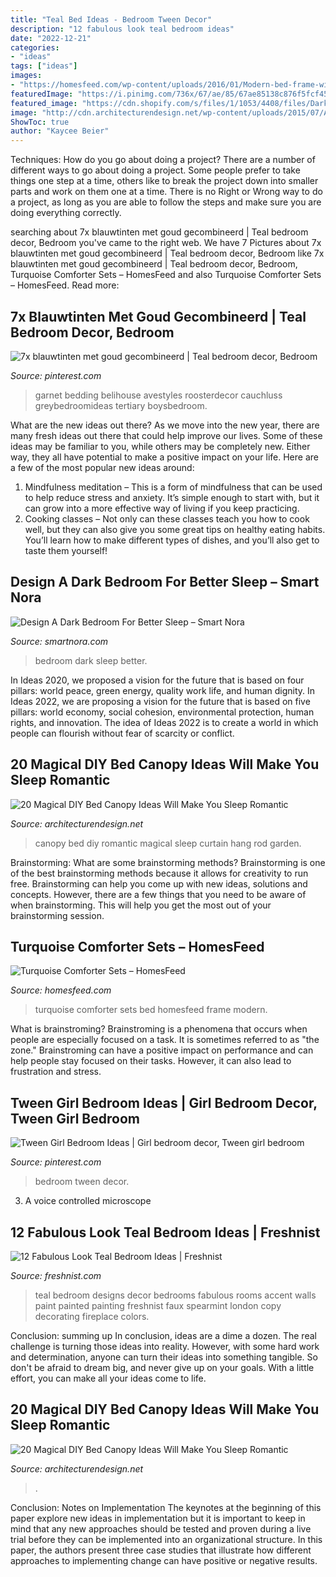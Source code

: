```yaml
---
title: "Teal Bed Ideas - Bedroom Tween Decor"
description: "12 fabulous look teal bedroom ideas"
date: "2022-12-21"
categories:
- "ideas"
tags: ["ideas"]
images:
- "https://homesfeed.com/wp-content/uploads/2016/01/Modern-bed-frame-with-cozy-and-modern-comforter-and-shams-in-turquoise-white-and-black-combining.jpg"
featuredImage: "https://i.pinimg.com/736x/67/ae/85/67ae85138c876f5fcf450ef330ab152c.jpg"
featured_image: "https://cdn.shopify.com/s/files/1/1053/4408/files/Dark_Bedroom_Better_Sleep_fd056c08-070d-448e-b3ed-4a23ae5bc9df_480x480.jpg?v=1602208164"
image: "http://cdn.architecturendesign.net/wp-content/uploads/2015/07/AD-DIY-Bed-Canopy-7.jpg"
ShowToc: true
author: "Kaycee Beier"
---
```



Techniques: How do you go about doing a project?
There are a number of different ways to go about doing a project. Some people prefer to take things one step at a time, others like to break the project down into smaller parts and work on them one at a time. There is no Right or Wrong way to do a project, as long as you are able to follow the steps and make sure you are doing everything correctly.

	

		
searching about 7x blauwtinten met goud gecombineerd | Teal bedroom decor, Bedroom you've came to the right web. We have 7 Pictures about 7x blauwtinten met goud gecombineerd | Teal bedroom decor, Bedroom like 7x blauwtinten met goud gecombineerd | Teal bedroom decor, Bedroom, Turquoise Comforter Sets – HomesFeed and also Turquoise Comforter Sets – HomesFeed. Read more:
		
    
## 7x Blauwtinten Met Goud Gecombineerd | Teal Bedroom Decor, Bedroom

<img loading=lazy src="https://i.pinimg.com/736x/46/6a/75/466a75ac8f27e7865abc22e4d308e87f.jpg" onerror="this.onerror=null;this.src='https://tse2.mm.bing.net/th?id=OIP.SHyzi6eCdgnkx69HrzpY5QHaLH&amp;pid=15.1';" alt="7x blauwtinten met goud gecombineerd | Teal bedroom decor, Bedroom">

_Source: pinterest.com_

>garnet bedding belihouse avestyles roosterdecor cauchluss greybedroomideas tertiary boysbedroom. 

	

What are the new ideas out there?
As we move into the new year, there are many fresh ideas out there that could help improve our lives. Some of these ideas may be familiar to you, while others may be completely new. Either way, they all have potential to make a positive impact on your life. Here are a few of the most popular new ideas around: 
1. Mindfulness meditation – This is a form of mindfulness that can be used to help reduce stress and anxiety. It’s simple enough to start with, but it can grow into a more effective way of living if you keep practicing. 
2. Cooking classes – Not only can these classes teach you how to cook well, but they can also give you some great tips on healthy eating habits. You’ll learn how to make different types of dishes, and you’ll also get to taste them yourself!

    
## Design A Dark Bedroom For Better Sleep – Smart Nora

<img loading=lazy src="https://cdn.shopify.com/s/files/1/1053/4408/files/Dark_Bedroom_Better_Sleep_fd056c08-070d-448e-b3ed-4a23ae5bc9df_480x480.jpg?v=1602208164" onerror="this.onerror=null;this.src='https://tse4.mm.bing.net/th?id=OIP.ff5-YIxgmjGoKREWrCa6OQAAAA&amp;pid=15.1';" alt="Design A Dark Bedroom For Better Sleep – Smart Nora">

_Source: smartnora.com_

>bedroom dark sleep better. 

	

In Ideas 2020, we proposed a vision for the future that is based on four pillars: world peace, green energy, quality work life, and human dignity. In Ideas 2022, we are proposing a vision for the future that is based on five pillars: world economy, social cohesion, environmental protection, human rights, and innovation. The idea of Ideas 2022 is to create a world in which people can flourish without fear of scarcity or conflict.

    
## 20 Magical DIY Bed Canopy Ideas Will Make You Sleep Romantic

<img loading=lazy src="http://cdn.architecturendesign.net/wp-content/uploads/2015/07/AD-DIY-Bed-Canopy-7.jpg" onerror="this.onerror=null;this.src='https://tse2.mm.bing.net/th?id=OIP.LZTqIm2eGwprtgqTZqKl4QHaLH&amp;pid=15.1';" alt="20 Magical DIY Bed Canopy Ideas Will Make You Sleep Romantic">

_Source: architecturendesign.net_

>canopy bed diy romantic magical sleep curtain hang rod garden. 

	

Brainstorming: What are some brainstorming methods?
Brainstorming is one of the best brainstorming methods because it allows for creativity to run free. Brainstorming can help you come up with new ideas, solutions and concepts. However, there are a few things that you need to be aware of when brainstorming. This will help you get the most out of your brainstorming session.

    
## Turquoise Comforter Sets – HomesFeed

<img loading=lazy src="https://homesfeed.com/wp-content/uploads/2016/01/Modern-bed-frame-with-cozy-and-modern-comforter-and-shams-in-turquoise-white-and-black-combining.jpg" onerror="this.onerror=null;this.src='https://tse2.mm.bing.net/th?id=OIP.osGmbb_xWM-3T2wyoAeQBwHaEx&amp;pid=15.1';" alt="Turquoise Comforter Sets – HomesFeed">

_Source: homesfeed.com_

>turquoise comforter sets bed homesfeed frame modern. 

	

What is brainstroming?
Brainstroming is a phenomena that occurs when people are especially focused on a task. It is sometimes referred to as "the zone." Brainstroming can have a positive impact on performance and can help people stay focused on their tasks. However, it can also lead to frustration and stress.

    
## Tween Girl Bedroom Ideas | Girl Bedroom Decor, Tween Girl Bedroom

<img loading=lazy src="https://i.pinimg.com/736x/67/ae/85/67ae85138c876f5fcf450ef330ab152c.jpg" onerror="this.onerror=null;this.src='https://tse2.mm.bing.net/th?id=OIP.QZUkuEEfrezXW8NWEkydFAHaLH&amp;pid=15.1';" alt="Tween Girl Bedroom Ideas | Girl bedroom decor, Tween girl bedroom">

_Source: pinterest.com_

>bedroom tween decor. 

	

3. A voice controlled microscope

    
## 12 Fabulous Look Teal Bedroom Ideas | Freshnist

<img loading=lazy src="http://freshnist.com/wp-content/uploads/2013/04/teal-bedroom-5.jpg" onerror="this.onerror=null;this.src='https://tse1.mm.bing.net/th?id=OIP.-3zPrpqaYr6RE5XumosV6AHaJ4&amp;pid=15.1';" alt="12 Fabulous Look Teal Bedroom Ideas | Freshnist">

_Source: freshnist.com_

>teal bedroom designs decor bedrooms fabulous rooms accent walls paint painted painting freshnist faux spearmint london copy decorating fireplace colors. 

	

Conclusion: summing up
In conclusion, ideas are a dime a dozen. The real challenge is turning those ideas into reality. However, with some hard work and determination, anyone can turn their ideas into something tangible. So don't be afraid to dream big, and never give up on your goals. With a little effort, you can make all your ideas come to life.

    
## 20 Magical DIY Bed Canopy Ideas Will Make You Sleep Romantic

<img loading=lazy src="https://cdn.architecturendesign.net/wp-content/uploads/2015/07/AD-DIY-Bed-Canopy-11.jpg" onerror="this.onerror=null;this.src='https://tse3.mm.bing.net/th?id=OIP.FZB2nXjLbgdkWaOOh5AVIAHaLG&amp;pid=15.1';" alt="20 Magical DIY Bed Canopy Ideas Will Make You Sleep Romantic">

_Source: architecturendesign.net_

>. 

	

Conclusion: Notes on Implementation
The keynotes at the beginning of this paper explore new ideas in implementation but it is important to keep in mind that any new approaches should be tested and proven during a live trial before they can be implemented into an organizational structure. In this paper, the authors present three case studies that illustrate how different approaches to implementing change can have positive or negative results.


